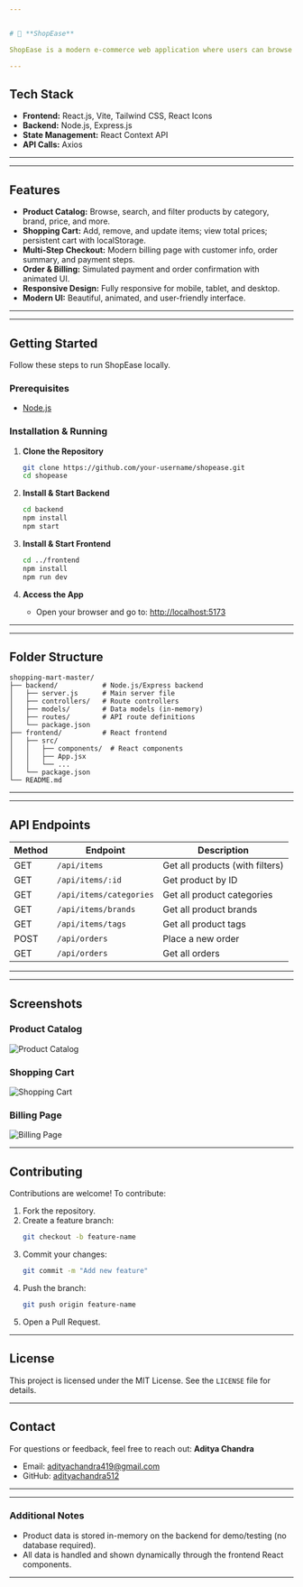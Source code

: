 ```yaml
---


# 🛒 **ShopEase**

ShopEase is a modern e-commerce web application where users can browse products, filter and search, add items to their cart, and complete a multi-step checkout process. The app features a beautiful UI, responsive design, and a robust backend with in-memory data (no database required for demo/testing).

---
```


## **Tech Stack**
- **Frontend:** React.js, Vite, Tailwind CSS, React Icons
- **Backend:** Node.js, Express.js
- **State Management:** React Context API
- **API Calls:** Axios

---

---


## **Features**
- **Product Catalog:** Browse, search, and filter products by category, brand, price, and more.
- **Shopping Cart:** Add, remove, and update items; view total prices; persistent cart with localStorage.
- **Multi-Step Checkout:** Modern billing page with customer info, order summary, and payment steps.
- **Order & Billing:** Simulated payment and order confirmation with animated UI.
- **Responsive Design:** Fully responsive for mobile, tablet, and desktop.
- **Modern UI:** Beautiful, animated, and user-friendly interface.

---

---


## **Getting Started**

Follow these steps to run ShopEase locally.

### **Prerequisites**
- [Node.js](https://nodejs.org/)

### **Installation & Running**

1. **Clone the Repository**
   ```bash
   git clone https://github.com/your-username/shopease.git
   cd shopease
   ```

2. **Install & Start Backend**
   ```bash
   cd backend
   npm install
   npm start
   ```

3. **Install & Start Frontend**
   ```bash
   cd ../frontend
   npm install
   npm run dev
   ```

4. **Access the App**
   - Open your browser and go to: [http://localhost:5173](http://localhost:5173)

---

---


## **Folder Structure**
```
shopping-mart-master/
├── backend/           # Node.js/Express backend
│   ├── server.js      # Main server file
│   ├── controllers/   # Route controllers
│   ├── models/        # Data models (in-memory)
│   ├── routes/        # API route definitions
│   └── package.json
├── frontend/          # React frontend
│   ├── src/
│   │   ├── components/  # React components
│   │   ├── App.jsx
│   │   └── ...
│   └── package.json
└── README.md
```

---

---


## **API Endpoints**
| Method | Endpoint                  | Description                        |
|--------|---------------------------|------------------------------------|
| GET    | `/api/items`              | Get all products (with filters)    |
| GET    | `/api/items/:id`          | Get product by ID                  |
| GET    | `/api/items/categories`   | Get all product categories         |
| GET    | `/api/items/brands`       | Get all product brands             |
| GET    | `/api/items/tags`         | Get all product tags               |
| POST   | `/api/orders`             | Place a new order                  |
| GET    | `/api/orders`             | Get all orders                     |

---

---


## **Screenshots**

### Product Catalog
![Product Catalog](public/Screenshot%202024-12-05%20175309.png)

### Shopping Cart
![Shopping Cart](public/Screenshot%202024-12-05%20175348.png)

### Billing Page
![Billing Page](public/Screenshot%202024-12-05%20175404.png)

---


## **Contributing**
Contributions are welcome! To contribute:
1. Fork the repository.
2. Create a feature branch:
   ```bash
   git checkout -b feature-name
   ```
3. Commit your changes:
   ```bash
   git commit -m "Add new feature"
   ```
4. Push the branch:
   ```bash
   git push origin feature-name
   ```
5. Open a Pull Request.

---


## **License**
This project is licensed under the MIT License. See the `LICENSE` file for details.

---


## **Contact**
For questions or feedback, feel free to reach out:
**Aditya Chandra**  
- Email: adityachandra419@gmail.com  
- GitHub: [adityachandra512](https://github.com/adityachandra512)

---


---

### **Additional Notes**
- Product data is stored in-memory on the backend for demo/testing (no database required).
- All data is handled and shown dynamically through the frontend React components.

---
